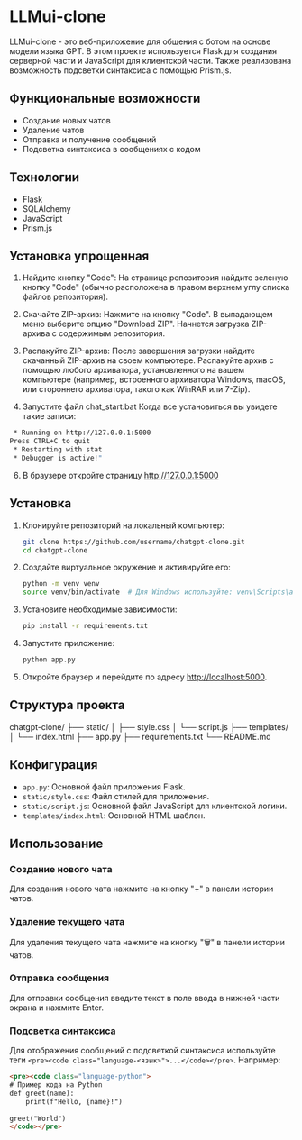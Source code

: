 ﻿# LLMui-clone

LLMui-clone - это веб-приложение для общения с ботом на основе модели языка GPT. В этом проекте используется Flask для создания серверной части и JavaScript для клиентской части. Также реализована возможность подсветки синтаксиса с помощью Prism.js.

## Функциональные возможности

- Создание новых чатов
- Удаление чатов
- Отправка и получение сообщений
- Подсветка синтаксиса в сообщениях с кодом

## Технологии

- Flask
- SQLAlchemy
- JavaScript
- Prism.js

## Установка упрощенная
1. Найдите кнопку "Code":
На странице репозитория найдите зеленую кнопку "Code" (обычно расположена в правом верхнем углу списка файлов репозитория).

2. Скачайте ZIP-архив:
Нажмите на кнопку "Code".
В выпадающем меню выберите опцию "Download ZIP".
Начнется загрузка ZIP-архива с содержимым репозитория.

3. Распакуйте ZIP-архив:
После завершения загрузки найдите скачанный ZIP-архив на своем компьютере.
Распакуйте архив с помощью любого архиватора, установленного на вашем компьютере (например, встроенного архиватора Windows, macOS, или стороннего архиватора, такого как WinRAR или 7-Zip).

4. Запустите файл chat_start.bat
Когда все установиться вы увидете такие записи:
```bash
 * Running on http://127.0.0.1:5000
Press CTRL+C to quit
 * Restarting with stat
 * Debugger is active!"
   ```

6. В браузере откройте страницу http://127.0.0.1:5000

## Установка

1. Клонируйте репозиторий на локальный компьютер:
    ```bash
    git clone https://github.com/username/chatgpt-clone.git
    cd chatgpt-clone
    ```

2. Создайте виртуальное окружение и активируйте его:
    ```bash
    python -m venv venv
    source venv/bin/activate  # Для Windows используйте: venv\Scripts\activate
    ```

3. Установите необходимые зависимости:
    ```bash
    pip install -r requirements.txt
    ```

4. Запустите приложение:
    ```bash
    python app.py
    ```

5. Откройте браузер и перейдите по адресу [http://localhost:5000](http://localhost:5000).

## Структура проекта

chatgpt-clone/
├── static/
│ ├── style.css
│ └── script.js
├── templates/
│ └── index.html
├── app.py
├── requirements.txt
└── README.md


## Конфигурация

- `app.py`: Основной файл приложения Flask.
- `static/style.css`: Файл стилей для приложения.
- `static/script.js`: Основной файл JavaScript для клиентской логики.
- `templates/index.html`: Основной HTML шаблон.

## Использование

### Создание нового чата

Для создания нового чата нажмите на кнопку "+" в панели истории чатов.

### Удаление текущего чата

Для удаления текущего чата нажмите на кнопку "🗑️" в панели истории чатов.

### Отправка сообщения

Для отправки сообщения введите текст в поле ввода в нижней части экрана и нажмите Enter.

### Подсветка синтаксиса

Для отображения сообщений с подсветкой синтаксиса используйте теги `<pre><code class="language-<язык>">...</code></pre>`. Например:

```html
<pre><code class="language-python">
# Пример кода на Python
def greet(name):
    print(f"Hello, {name}!")
   
greet("World")
</code></pre>
